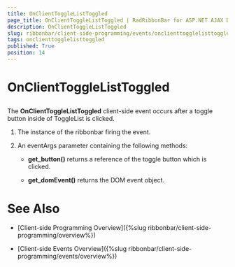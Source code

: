 ```yaml
---
title: OnClientToggleListToggled
page_title: OnClientToggleListToggled | RadRibbonBar for ASP.NET AJAX Documentation
description: OnClientToggleListToggled
slug: ribbonbar/client-side-programming/events/onclienttogglelisttoggled
tags: onclienttogglelisttoggled
published: True
position: 14
---
```


# OnClientToggleListToggled



## 

The **OnClientToggleListToggled** client-side event occurs after a toggle button inside of ToggleList is clicked.

1. The instance of the ribbonbar firing the event.

1. An eventArgs parameter containing the following methods:

	* **get_button()** returns a reference of the toggle button which is clicked.

	* **get_domEvent()** returns the DOM event object.

# See Also

 * [Client-side Programming Overview]({%slug ribbonbar/client-side-programming/overview%})

 * [Client-side Events Overview]({%slug ribbonbar/client-side-programming/events/overview%})
